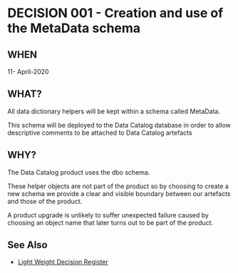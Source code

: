 # DECISION 001 - Creation and use of the MetaData schema

## WHEN 
11- April-2020
## WHAT?
All data dictionary helpers will be kept within a schema called MetaData.

This schema will be deployed to the Data Catalog database in order to allow descriptive comments to be attached to Data Catalog artefacts

## WHY?
The Data Catalog product uses the dbo schema.

These helper objects are not part of the product so by choosing to create a new schema we provide a clear and visible boundary between our artefacts and those of the product.

A product upgrade is unlikely to suffer unexpected failure caused by choosing an object name that later turns out to be part of the product.

## See Also
* [Light Weight Decision Register](README.md)
